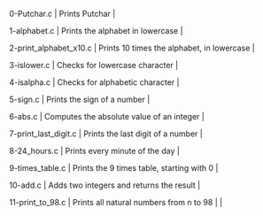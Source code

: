         
0-Putchar.c | Prints Putchar |
        
1-alphabet.c | Prints the alphabet in lowercase |
        
2-print_alphabet_x10.c | Prints 10 times the alphabet, in lowercase |
        
3-islower.c | Checks for lowercase character |
        
4-isalpha.c | Checks for alphabetic character |
        
5-sign.c | Prints the sign of a number |
        
6-abs.c | Computes the absolute value of an integer |
        
7-print_last_digit.c | Prints the last digit of a number |
        
8-24_hours.c | Prints every minute of the day |
        
9-times_table.c | Prints the 9 times table, starting with 0 |
        
10-add.c | Adds two integers and returns the result |
        
11-print_to_98.c | Prints all natural numbers from n to 98 |
 |

